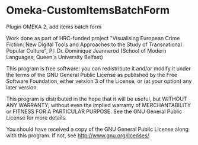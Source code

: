 Omeka-CustomItemsBatchForm
==========================

Plugin OMEKA 2, add items batch form

Work done as part of HRC-funded project "Visualising European Crime Fiction: New Digital Tools and Approaches to the Study of Transnational Popular Culture", PI: Dr. Dominique Jeannerod (School of Modern Languages, Queen's University Belfast)

This program is free software: you can redistribute it and/or modify it under the terms of the GNU General Public License as published by the Free Software Foundation, either version 3 of the License, or (at your option) any later version.

This program is distributed in the hope that it will be useful, but WITHOUT ANY WARRANTY; without even the implied warranty of MERCHANTABILITY or FITNESS FOR A PARTICULAR PURPOSE. See the GNU General Public License for more details.

You should have received a copy of the GNU General Public License along with this program. If not, see http://www.gnu.org/licenses/.
